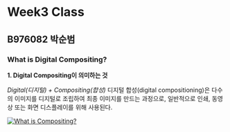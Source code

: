   # Week3 Class
  ## B976082 박순범
  ### What is Digital Compositing?

  **1. Digital Compositing이 의미하는 것**

*Digital(디지털) + Compositing(합성)*
디지털 합성(digital compositioning)은 다수의 이미지를 디지털로 조립하여 최종 이미지를 만드는 과정으로, 일반적으로 인쇄, 동영상 또는 화면 디스플레이를 위해 사용된다.

[![What is Compositing?](https://youtu.be/ZD9IzY5jVs8/0.jpg)](https://youtu.be/ZD9IzY5jVs8)
